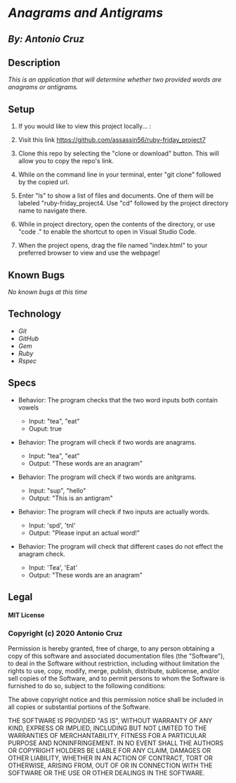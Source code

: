 # _Anagrams and Antigrams_
## _By: Antonio Cruz_
## Description

_This is an application that will determine whether two provided words are anagrams or antigrams._

## Setup


1. If you would like to view this project locally... :

2. Visit this link https://github.com/assassin56/ruby-friday_project7
 
3. Clone this repo by selecting the "clone or download" button. This will allow you to copy the repo's link.

4. While on the command line in your terminal, enter "git clone" followed by the copied url.

5. Enter "ls" to show a list of files and documents. One of them will be labeled "ruby-friday_project4. Use "cd" followed by the project directory name to navigate there.

6. While in project directory, open the contents of the directory, or use "code ." to enable the shortcut to open in Visual Studio Code.

7. When the project opens, drag the file named "index.html" to your preferred browser to view and use the webpage!

## Known Bugs
_No known bugs at this time_

## Technology

* _Git_
* _GitHub_
* _Gem_
* _Ruby_
* _Rspec_


## Specs

* Behavior: The program checks that the two word inputs both contain vowels
  * Input: "tea", "eat"
  * Ouput: true

* Behavior: The program will check if two words are anagrams.
  * Input: "tea", "eat"
  * Output: "These words are an anagram"

* Behavior: The program will check if two words are anitgrams.
  * Input: "sup", "hello"
  * Output: "This is an antigram"

* Behavior: The program will check if two inputs are actually words.
  * Input: 'spd', 'tnl'
  * Output: "Please input an actual word!"

* Behavior: The program will check that different cases do not effect the anagram check.
  * Input: 'Tea', 'Eat'
  * Output: "These words are an anagram"

## Legal

#### MIT License

### Copyright (c) 2020 Antonio Cruz

Permission is hereby granted, free of charge, to any person obtaining a copy
of this software and associated documentation files (the "Software"), to deal
in the Software without restriction, including without limitation the rights
to use, copy, modify, merge, publish, distribute, sublicense, and/or sell
copies of the Software, and to permit persons to whom the Software is
furnished to do so, subject to the following conditions:

The above copyright notice and this permission notice shall be included in all
copies or substantial portions of the Software.

THE SOFTWARE IS PROVIDED "AS IS", WITHOUT WARRANTY OF ANY KIND, EXPRESS OR
IMPLIED, INCLUDING BUT NOT LIMITED TO THE WARRANTIES OF MERCHANTABILITY,
FITNESS FOR A PARTICULAR PURPOSE AND NONINFRINGEMENT. IN NO EVENT SHALL THE
AUTHORS OR COPYRIGHT HOLDERS BE LIABLE FOR ANY CLAIM, DAMAGES OR OTHER
LIABILITY, WHETHER IN AN ACTION OF CONTRACT, TORT OR OTHERWISE, ARISING FROM,
OUT OF OR IN CONNECTION WITH THE SOFTWARE OR THE USE OR OTHER DEALINGS IN THE
SOFTWARE.